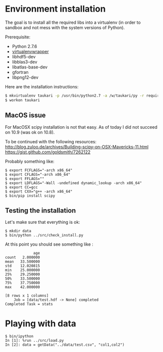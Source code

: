 
Environment installation
========================

The goal is to install all the required libs into a virtualenv (in order to sandbox and not mess with the system versions of Python).

Prerequisite:

* Python 2.7.6
* [virtualenvwrapper](http://virtualenvwrapper.readthedocs.org/en/latest/)
* libhdf5-dev
* libblas3-dev
* libatlas-base-dev
* gfortran
* libpng12-dev

Here are the installation instructions:
```sh
$ mkvirtualenv taukari -p /usr/bin/python2.7 -a /w/taukari/py -r requirements
$ workon taukari
```

MacOS issue
-----------

For MacOSX scipy installation is not that easy. As of today I did not succeed on 10.9 (was ok on 10.8).

To be continued with the following resources:
http://blog.zuloo.de/archives/Building-scipy-on-OSX-Mavericks-11.html
https://gist.github.com/goldsmith/7262122

Probably something like:

    $ export FCFLAGS="-arch x86_64"
    $ export CFLAGS="-arch x86_64"
    $ export FFLAGS=""
    $ export LDFLAGS="-Wall -undefined dynamic_lookup -arch x86_64"
    $ export CC=gcc
    $ export CXX="g++ -arch x86_64"
    $ bin/pip install scipy


Testing the installation
------------------------

Let's make sure that everything is ok:

    $ mkdir data
    $ bin/python ../src/check_install.py

At this point you should see something like :

                 age
    count   2.000000
    mean   33.500000
    std    12.020815
    min    25.000000
    25%    29.250000
    50%    33.500000
    75%    37.750000
    max    42.000000
    
    [8 rows x 1 columns]
        Job = [data/test.hdf -> None] completed
    Completed Task = stats

Playing with data
=================

    $ bin/ipython
    In [1]: %run ../src/load.py
    In [2]: data = getData("../data/test.csv", "col1,col2")


